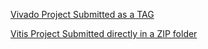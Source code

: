 [Vivado Project Submitted as a TAG](https://github.com/kjgnapp/Soc_FinalProject/releases/tag/Task3-complete)

[Vitis Project Submitted directly in a ZIP folder](https://github.com/kjgnapp/Soc_FinalProject/blob/fdb278d0de7dd3c190a49dae09542e2a15686931/vitis_ws_official.zip)

